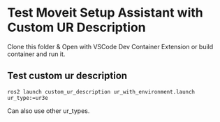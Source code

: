# Test Moveit Setup Assistant with Custom UR Description

Clone this folder & Open with VSCode Dev Container Extension or build container and run it.

## Test custom ur description

    ros2 launch custom_ur_description ur_with_environment.launch ur_type:=ur3e

Can also use other ur_types.

